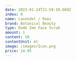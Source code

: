 ```yaml
---
date: 2023-01-24T21:59:10.669Z
index: 0
name: Lavendel / Roos
brand: Botanical Beauty
type: Dode Zee Face Scrub
amount: 1
content: 50
contentUnit: ml
image: /images/Icon.png
price: 14.95
---
```

